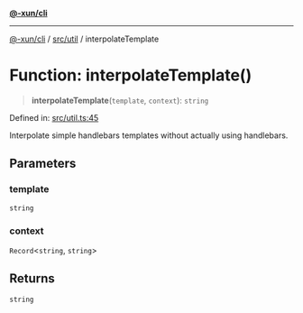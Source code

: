 [**@-xun/cli**](../../../README.md)

***

[@-xun/cli](../../../README.md) / [src/util](../README.md) / interpolateTemplate

# Function: interpolateTemplate()

> **interpolateTemplate**(`template`, `context`): `string`

Defined in: [src/util.ts:45](https://github.com/Xunnamius/cli-utils/blob/682abac4b6c3e5d4332a000231005349474476be/src/util.ts#L45)

Interpolate simple handlebars templates without actually using handlebars.

## Parameters

### template

`string`

### context

`Record`\<`string`, `string`\>

## Returns

`string`
